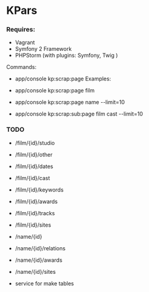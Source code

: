# KPars

### Requires:
* Vagrant
* Symfony 2 Framework 
* PHPStorm (with plugins: Symfony, Twig )

Commands:
* app/console kp:scrap:page
Examples:
* app/console kp:scrap:page film
* app/console kp:scrap:page name --limit=10

* app/console kp:scrap:sub:page film cast --limit=10

### TODO
* /film/{id}/studio
* /film/{id}/other
* /film/{id}/dates
* /film/{id}/cast
* /film/{id}/keywords
* /film/{id}/awards
* /film/{id}/tracks
* /film/{id}/sites
* /name/{id}
* /name/{id}/relations
* /name/{id}/awards
* /name/{id}/sites

* service for make tables
